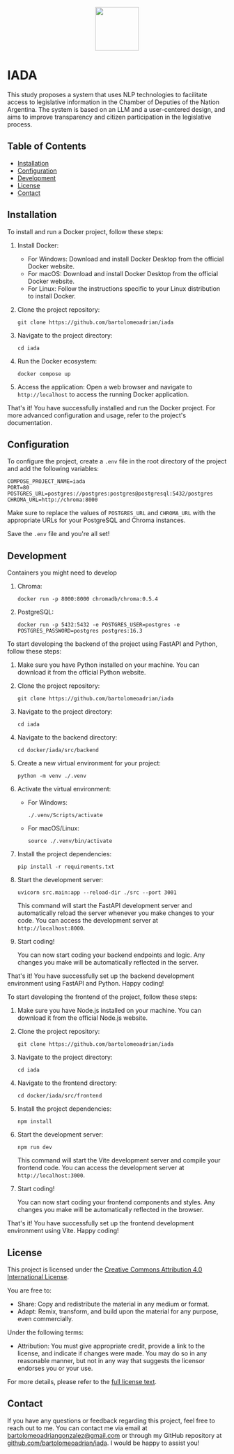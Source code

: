 <p align="center">
  <img src="https://app.hcdn.gob.ar/assets/img/logo-hcdn.png" height="100px"/>
</p>

# IADA

This study proposes a system that uses NLP technologies to facilitate access to legislative information in the Chamber of Deputies of the Nation Argentina. The system is based on an LLM and a user-centered design, and aims to improve transparency and citizen participation in the legislative process.

## Table of Contents

- [Installation](#installation)
- [Configuration](#configuration)
- [Development](#development)
- [License](#license)
- [Contact](#contact)

## Installation

To install and run a Docker project, follow these steps:

1. Install Docker:

   - For Windows: Download and install Docker Desktop from the official Docker website.
   - For macOS: Download and install Docker Desktop from the official Docker website.
   - For Linux: Follow the instructions specific to your Linux distribution to install Docker.

2. Clone the project repository:

   ```
   git clone https://github.com/bartolomeoadrian/iada
   ```

3. Navigate to the project directory:

   ```
   cd iada
   ```

4. Run the Docker ecosystem:

   ```
   docker compose up
   ```

5. Access the application:
   Open a web browser and navigate to `http://localhost` to access the running Docker application.

That's it! You have successfully installed and run the Docker project. For more advanced configuration and usage, refer to the project's documentation.

## Configuration

To configure the project, create a `.env` file in the root directory of the project and add the following variables:

```
COMPOSE_PROJECT_NAME=iada
PORT=80
POSTGRES_URL=postgres://postgres:postgres@postgresql:5432/postgres
CHROMA_URL=http://chroma:8000
```

Make sure to replace the values of `POSTGRES_URL` and `CHROMA_URL` with the appropriate URLs for your PostgreSQL and Chroma instances.

Save the `.env` file and you're all set!

## Development

Containers you might need to develop

1. Chroma:

   ```
   docker run -p 8000:8000 chromadb/chroma:0.5.4
   ```

1. PostgreSQL:

   ```
   docker run -p 5432:5432 -e POSTGRES_USER=postgres -e POSTGRES_PASSWORD=postgres postgres:16.3
   ```

To start developing the backend of the project using FastAPI and Python, follow these steps:

1. Make sure you have Python installed on your machine. You can download it from the official Python website.

1. Clone the project repository:

   ```
   git clone https://github.com/bartolomeoadrian/iada
   ```

1. Navigate to the project directory:

   ```
   cd iada
   ```

1. Navigate to the backend directory:

   ```
   cd docker/iada/src/backend
   ```

1. Create a new virtual environment for your project:

   ```shell
   python -m venv ./.venv
   ```

1. Activate the virtual environment:

   - For Windows:

     ```shell
     ./.venv/Scripts/activate
     ```

   - For macOS/Linux:

     ```shell
     source ./.venv/bin/activate
     ```

1. Install the project dependencies:

   ```shell
   pip install -r requirements.txt
   ```

1. Start the development server:

   ```shell
   uvicorn src.main:app --reload-dir ./src --port 3001
   ```

   This command will start the FastAPI development server and automatically reload the server whenever you make changes to your code. You can access the development server at `http://localhost:8000`.

1. Start coding!

   You can now start coding your backend endpoints and logic. Any changes you make will be automatically reflected in the server.

That's it! You have successfully set up the backend development environment using FastAPI and Python. Happy coding!

To start developing the frontend of the project, follow these steps:

1. Make sure you have Node.js installed on your machine. You can download it from the official Node.js website.

2. Clone the project repository:

   ```
   git clone https://github.com/bartolomeoadrian/iada
   ```

3. Navigate to the project directory:

   ```
   cd iada
   ```

4. Navigate to the frontend directory:

   ```
   cd docker/iada/src/frontend
   ```

5. Install the project dependencies:

   ```
   npm install
   ```

6. Start the development server:

   ```
   npm run dev
   ```

   This command will start the Vite development server and compile your frontend code. You can access the development server at `http://localhost:3000`.

7. Start coding!

   You can now start coding your frontend components and styles. Any changes you make will be automatically reflected in the browser.

That's it! You have successfully set up the frontend development environment using Vite. Happy coding!

## License

This project is licensed under the [Creative Commons Attribution 4.0 International License](https://creativecommons.org/licenses/by/4.0/).

You are free to:

- Share: Copy and redistribute the material in any medium or format.
- Adapt: Remix, transform, and build upon the material for any purpose, even commercially.

Under the following terms:

- Attribution: You must give appropriate credit, provide a link to the license, and indicate if changes were made. You may do so in any reasonable manner, but not in any way that suggests the licensor endorses you or your use.

For more details, please refer to the [full license text](https://creativecommons.org/licenses/by/4.0/legalcode).

## Contact

If you have any questions or feedback regarding this project, feel free to reach out to me. You can contact me via email at [bartolomeoadriangonzalez@gmail.com](mailto:bartolomeoadriangonzalez@gmail.com) or through my GitHub repository at [github.com/bartolomeoadrian/iada](github.com/bartolomeoadrian/iada). I would be happy to assist you!
